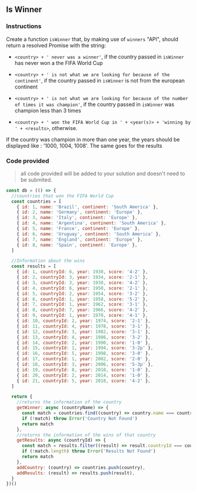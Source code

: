 ## Is Winner

### Instructions

Create a function `isWinner` that, by making use of `winners` "API", should
return a resolved Promise with the string:

- `<country> + ' never was a winner'`, if the country passed in `isWinner` has never won a the FIFA World Cup

- `<country> + ' is not what we are looking for because of the continent'`,
  if the country passed in `isWinner` is not from the european
continent

- `<country> + ' is not what we are looking for because of the number of times it was champion'`, if the country passed in `isWinner` was champion
less than 3 times

- `<country> + ' won the FIFA World Cup in ' + <year(s)> + 'winning by ' + <results>`, otherwise.

If the country was champion in more than one year, the years should be
displayed like : '1000, 1004, 1008'. The same goes for the results


### Code provided

> all code provided will be added to your solution and doesn't need to be submited.

```js
const db = (() => {
  //countries that won the FIFA World Cup
  const countries = [
    { id: 1, name: 'Brazil', continent: 'South America' },
    { id: 2, name: 'Germany', continent: 'Europe' },
    { id: 3, name: 'Italy', continent: 'Europe' },
    { id: 4, name: 'Argentina', continent: 'South America' },
    { id: 5, name: 'France', continent: 'Europe' },
    { id: 6, name: 'Uruguay', continent: 'South America' },
    { id: 7, name: 'England', continent: 'Europe' },
    { id: 8, name: 'Spain', continent: 'Europe' },
  ]

  //Information about the wins
  const results = [
    { id: 1, countryId: 6, year: 1930, score: '4-2' },
    { id: 2, countryId: 3, year: 1934, score: '2-1' },
    { id: 3, countryId: 3, year: 1938, score: '4-2' },
    { id: 4, countryId: 6, year: 1950, score: '2-1' },
    { id: 5, countryId: 2, year: 1954, score: '3-2' },
    { id: 6, countryId: 1, year: 1958, score: '5-2' },
    { id: 7, countryId: 1, year: 1962, score: '3-1' },
    { id: 8, countryId: 7, year: 1966, score: '4-2' },
    { id: 9, countryId: 1, year: 1970, score: '4-1' },
    { id: 10, countryId: 2, year: 1974, score: '2-1' },
    { id: 11, countryId: 4, year: 1978, score: '3-1' },
    { id: 12, countryId: 3, year: 1982, score: '3-1' },
    { id: 13, countryId: 4, year: 1986, score: '3-2' },
    { id: 14, countryId: 2, year: 1990, score: '1-0' },
    { id: 15, countryId: 1, year: 1994, score: '3-2p' },
    { id: 16, countryId: 5, year: 1998, score: '3-0' },
    { id: 17, countryId: 1, year: 2002, score: '2-0' },
    { id: 18, countryId: 3, year: 2006, score: '5-3p' },
    { id: 19, countryId: 8, year: 2010, score: '1-0' },
    { id: 20, countryId: 2, year: 2014, score: '1-0' },
    { id: 21, countryId: 5, year: 2018, score: '4-2' },
  ]

  return {
    //returns the information of the country
    getWinner: async (countryName) => {
      const match = countries.find((country) => country.name === countryName)
      if (!match) throw Error('Country Not Found')
      return match
    },
    //returns the information of the wins of that country
    getResults: async (countryId) => {
      const match = results.filter((result) => result.countryId === countryId)
      if (!match.length) throw Error('Results Not Found')
      return match
    },
    addCountry: (country) => countries.push(country),
    addResults: (result) => results.push(result),
  }
})()
```
